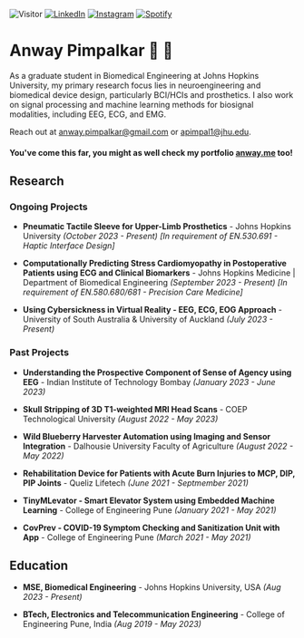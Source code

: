 ![Visitor](https://visitor-badge.laobi.icu/badge?page_id=anwaypimpalkar.anwaypimpalkar) <a href="https://www.linkedin.com/in/anwaypimpalkar/" target="_blank"><img src="https://img.shields.io/badge/LinkedIn-%230077B5.svg?&style=flat-square&logo=linkedin&logoColor=white" alt="LinkedIn"></a>
<a href="https://www.instagram.com/anwaypimpalkar/" target="_blank"><img src="https://img.shields.io/badge/Instagram-%23E4405F.svg?&style=flat-square&logo=instagram&logoColor=white" alt="Instagram"></a>
<a href="https://open.spotify.com/user/anway1908?si=8cf02b87204946ed" target="_blank"><img src="https://img.shields.io/badge/Spotify-%231ED760.svg?&style=flat-square&logo=spotify&logoColor=white" alt="Spotify"></a>

# Anway Pimpalkar 🧠 🦾

As a graduate student in Biomedical Engineering at Johns Hopkins University, my primary research focus lies in neuroengineering and biomedical device design, particularly BCI/HCIs and prosthetics. I also work on signal processing and machine learning methods for biosignal modalities, including EEG, ECG, and EMG. 

Reach out at anway.pimpalkar@gmail.com or apimpal1@jhu.edu.

#### You've come this far, you might as well check my portfolio [anway.me](https://anway.me) too!

## Research

### Ongoing Projects

- __Pneumatic Tactile Sleeve for Upper-Limb Prosthetics__ - Johns Hopkins University *(October 2023 - Present) [In requirement of EN.530.691 - Haptic Interface Design]*

* __Computationally Predicting Stress Cardiomyopathy in Postoperative Patients using ECG and Clinical Biomarkers__ - Johns Hopkins Medicine | Department of Biomedical Engineering *(September 2023 - Present) [In requirement of EN.580.680/681 - Precision Care Medicine]*
  
- __Using Cybersickness in Virtual Reality - EEG, ECG, EOG Approach__ - University of South Australia & University of Auckland *(July 2023 - Present)*

### Past Projects

* __Understanding the Prospective Component of Sense of Agency using EEG__ - Indian Institute of Technology Bombay *(January 2023 - June 2023)*

- __Skull Stripping of 3D T1-weighted MRI Head Scans__ - COEP Technological University *(August 2022 - May 2023)*

* __Wild Blueberry Harvester Automation using Imaging and Sensor Integration__ - Dalhousie University Faculty of Agriculture *(August 2022 - May 2022)*

- __Rehabilitation Device for Patients with Acute Burn Injuries to MCP, DIP, PIP Joints__ - Queliz Lifetech *(June 2021 - Septmember 2021)*

- __TinyMLevator - Smart Elevator System using Embedded Machine Learning__ - College of Engineering Pune *(January 2021 - May 2021)*

- __CovPrev - COVID-19 Symptom Checking and Sanitization Unit with App__ - College of Engineering Pune *(March 2021 - May 2021)*

## Education

- __MSE, Biomedical Engineering__ - Johns Hopkins University, USA *(Aug 2023 - Present)*
* __BTech, Electronics and Telecommunication Engineering__ - College of Engineering Pune, India *(Aug 2019 - May 2023)*